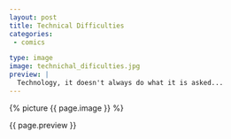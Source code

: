 ```yaml
---
layout: post
title: Technical Difficulties
categories:
 - comics

type: image
image: technichal_dificulties.jpg
preview: |
  Technology, it doesn't always do what it is asked...
---
```


{% picture {{ page.image }} %}

{{ page.preview }}
